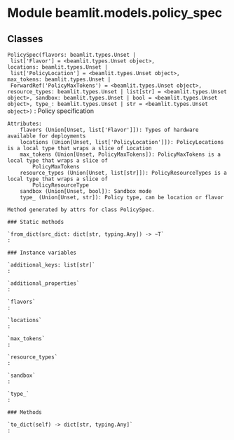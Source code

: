 Module beamlit.models.policy_spec
=================================

Classes
-------

`PolicySpec(flavors: beamlit.types.Unset | list['Flavor'] = <beamlit.types.Unset object>, locations: beamlit.types.Unset | list['PolicyLocation'] = <beamlit.types.Unset object>, max_tokens: beamlit.types.Unset | ForwardRef('PolicyMaxTokens') = <beamlit.types.Unset object>, resource_types: beamlit.types.Unset | list[str] = <beamlit.types.Unset object>, sandbox: beamlit.types.Unset | bool = <beamlit.types.Unset object>, type_: beamlit.types.Unset | str = <beamlit.types.Unset object>)`
:   Policy specification
    
    Attributes:
        flavors (Union[Unset, list['Flavor']]): Types of hardware available for deployments
        locations (Union[Unset, list['PolicyLocation']]): PolicyLocations is a local type that wraps a slice of Location
        max_tokens (Union[Unset, PolicyMaxTokens]): PolicyMaxTokens is a local type that wraps a slice of
            PolicyMaxTokens
        resource_types (Union[Unset, list[str]]): PolicyResourceTypes is a local type that wraps a slice of
            PolicyResourceType
        sandbox (Union[Unset, bool]): Sandbox mode
        type_ (Union[Unset, str]): Policy type, can be location or flavor
    
    Method generated by attrs for class PolicySpec.

    ### Static methods

    `from_dict(src_dict: dict[str, typing.Any]) ‑> ~T`
    :

    ### Instance variables

    `additional_keys: list[str]`
    :

    `additional_properties`
    :

    `flavors`
    :

    `locations`
    :

    `max_tokens`
    :

    `resource_types`
    :

    `sandbox`
    :

    `type_`
    :

    ### Methods

    `to_dict(self) ‑> dict[str, typing.Any]`
    :